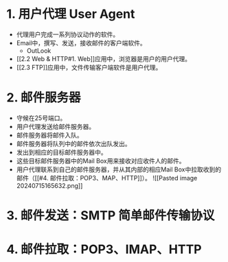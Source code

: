 # 1. 用户代理 User Agent
- 代理用户完成一系列协议动作的软件。
- Email中，撰写、发送，接收邮件的客户端软件。
	- OutLook
- [[2.2 Web & HTTP#1. Web]]应用中，浏览器是用户的用户代理。
- [[2.3 FTP]]应用中，文件传输客户端软件是用户代理。
# 2. 邮件服务器
- 守候在25号端口。
- 用户代理发送给邮件服务器。
- 邮件服务器将邮件入队。
- 邮件服务器将队列中的邮件依次出队发出。
- 发出到相应的目标邮件服务器中。
- 这些目标邮件服务器中的Mail Box用来接收对应收件人的邮件。
- 用户代理联系到自己的邮件服务器，并从其内部的相应Mail Box中拉取收到的邮件（[[#4. 邮件拉取：POP3、MAP、HTTP]]）。
![[Pasted image 20240715165632.png]]
# 3. 邮件发送：SMTP 简单邮件传输协议
# 4. 邮件拉取：POP3、IMAP、HTTP
